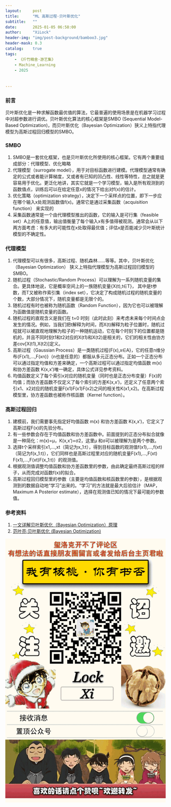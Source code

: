 ```yaml
---
layout:     post
title:      "ML 高斯过程·贝叶斯优化"
subtitle:   ""
date:       2025-01-05 06:58:00
author:     "XiLock"
header-img: "img/post-background/bamboo3.jpg"
header-mask: 0.3
catalog:    true
tags:
    - 《斤竹精舍·游艺集》
    - Machine_Learning
    - 2025


---
```


### 前言
贝叶斯优化是一种求解函数最优值的算法，它最普遍的使用场景是在机器学习过程中对超参数进行调优。贝叶斯优化算法的核心框架是SMBO (Sequential Model-Based Optimization)，而贝叶斯优化（Bayesian Optimization）狭义上特指代理模型为高斯过程回归模型的SMBO。

### SMBO
1. SMBO是一套优化框架，也是贝叶斯优化所使用的核心框架。它有两个重要组成部分：代理模型、优化略略
1. 代理模型（surrogate model），用于对目标函数进行建模。代理模型通常有确定的公式或者能计算梯度，又或者有已知的凹凸性、线性等特性，总之就是更容易用于优化。更泛化地讲，其实它就是一个学习模型，输入是所有观测到的函数值点，训练后可以在给定任意x的情况下给出对f(x)的估计。
1. 优化策略（optimization strategy），决定下一个采样点的位置，即下一步应在哪个输入x处观测函数值f(x)。通常它是通过采集函数（acquisition function） 来实现的
1. 采集函数通常是一个由代理模型推出的函数，它的输入是可行集（feasible set）A上的任意值，输出值衡量了每个输入x有多值得被观测。通常会从以下两方面考虑：有多大的可能性在x处取得最优值；评估x是否能减少贝叶斯统计模型的不确定性。

### 代理模型
1. 代理模型可以有很多，高斯过程、随机森林……等等。其中，贝叶斯优化（Bayesian Optimization） 狭义上特指代理模型为高斯过程回归模型的SMBO。
1. 随机过程（Stochastic/Random Process）可以理解为一系列随机变量的集合。更具体地说，它是概率空间上的一族随机变量{X(t),t∈T}， 其中是t参数，而T又被称作索引集（index set），它决定了构成随机过程的随机变量的个数，大部分情况下，随机变量都是无限个的。
1. 随机过程有时也被称为随机函数（Random Function），因为它也可以被理解为函数值是随机变量的函数。
1. 随机过程的直观含义是我们在 t=0 时刻（此时此刻）来考虑未来每个时间点会发生的情况。例如，当我们把t解释为时间，而X(t)解释为粒子位置时，随机过程就可以被直观地理解为粒子的一种随机运动，它在每个时刻下的位置都是随机的，并且不同时刻t1和t2对应的X(t1)和X(t2)是相关的，它们的相关性由协方差cov[X(t1),X(t2)]定义。
1. 高斯过程（Gaussian Process）是一类随机过程{F(x),x∈A}，它的任意n维分布{F(x1),...,F(xn)}（n也是任意的）都服从多元正态分布。正如一个正态分布可以通过指定均值和方差来确定，一个高斯过程可以通过指定均值函数 m(x) 和协方差函数 K(x,x′)唯一确定，具体公式详见参考资料。
1. 均值函数定义了每个索引x对应的随机变量（同时也是正态分布变量）F(x)的均值；而协方差函数不仅定义了每个索引的方差K(x,x′)，还定义了任意两个索引x1、x2对应的随机变量F(x1)F(x1)F(x2)之间的相关性K(x1,x2)。在高斯过程模型里，协方差函数也被称作核函数（Kernel function）。

### 高斯过程回归
1. 建模前，我们需要事先指定好均值函数 m(x) 和协方差函数 K(x,x′)，它定义了高斯过程F(x)的先验分布。
1. 有一些参数会存在于均值函数和协方差函数中。前面提到的正态分布拟合就像是一种简化：m(x)=μ，K(x,x′)=σ2，这里μ 和σ可以被理解为是两个参数。
1. 选择t个采样索引x1,...,xt（简记为x_1:t），得到目标函数的观测值f(x1),...,f(xt)（简记为f(x_1:t)），它们同样也是高斯过程里对应的随机变量F(x1),...,F(xt) F(x1),...,F(xt)F(x_1:t)）的观测值。
1. 根据观测值调整均值函数和协方差函数里的参数，由此确定最终高斯过程的样子，从而完成对函数f(x)的拟合。
1. 高斯过程回归模型里的参数（主要是均值函数和核函数里的参数），是根据观测到的数据自动地“学习”出来的。“学习”的方法就是最大后验估计（MAP，Maximum A Posterior estimate），选择在观测值已知的情况下最可能的参数值。



### 参考资料
1. [一文详解贝叶斯优化（Bayesian Optimization）原理](https://www.cnblogs.com/milliele/p/17782631.html)
1. [范叶亮;贝叶斯优化 (Bayesian Optimization)](https://leovan.me/cn/2020/06/bayesian-optimization/)


![](/img/wc-tail.GIF)
